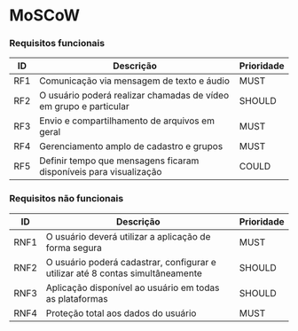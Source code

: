 # MoSCoW

### Requisitos funcionais 

| ID | Descrição | Prioridade |
| --- | --- | --- |
| RF1 | Comunicação via mensagem de texto e áudio | MUST |
| RF2 | O usuário poderá realizar chamadas de vídeo em grupo e particular| SHOULD |
| RF3 | Envio e compartilhamento de arquivos em geral | MUST |
| RF4 | Gerenciamento amplo de cadastro e grupos | MUST |
| RF5 | Definir tempo que mensagens ficaram disponíveis para visualização | COULD |

### Requisitos não funcionais

| ID | Descrição | Prioridade |
| --- | --- | --- |
| RNF1 | O usuário deverá utilizar a aplicação de forma segura | MUST |
| RNF2 | O usuário poderá cadastrar, configurar e utilizar até 8 contas simultâneamente | SHOULD |
| RNF3 | Aplicação disponível ao usuário em todas as plataformas | SHOULD |
| RNF4 | Proteção total aos dados do usuário | MUST |


<!DOCTYPE html>
<html>
<head>
<style src='docs/docs/assets/css/table.css'>
table {
  width: 100%;
}
</style>
<link rel="stylesheet" href="docs/assets/css/table.css">
</head>
</html> 
